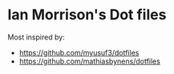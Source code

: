 # Ian Morrison's Dot files


Most inspired by: 
* https://github.com/myusuf3/dotfiles
* https://github.com/mathiasbynens/dotfiles
